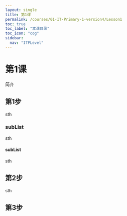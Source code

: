 ```yaml
---
layout: single
title: 第1课
permalink: /courses/01-IT-Primary-1-version4/Lesson1
toc: true
toc_label: "本课目录"
toc_icon: "cog"
sidebar:
  nav: "ITPLevel"
---
```

# 第1课
简介
## 第1步
sth
### subList
sth
#### subList
sth
## 第2步
sth
## 第3步
